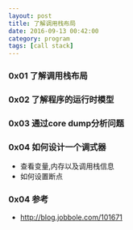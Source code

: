```yaml
---
layout: post
title: 了解调用栈布局
date: 2016-09-13 00:42:00
category: program
tags: [call stack]
---
```


### 0x01 了解调用栈布局

### 0x02 了解程序的运行时模型

### 0x03 通过core dump分析问题

### 0x04 如何设计一个调式器
* 查看变量,内存以及调用栈信息
* 如何设置断点

### 0x04 参考
* <http://blog.jobbole.com/101671>
